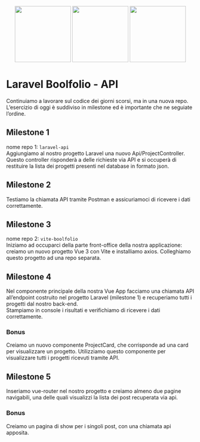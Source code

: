 <p align="center">
    <a href="https://vuejs.org" target="_blank"><img src="https://upload.wikimedia.org/wikipedia/commons/thumb/9/95/Vue.js_Logo_2.svg/1184px-Vue.js_Logo_2.svg.png" height="150"></a>
    <a href="https://laravel.com" target="_blank"><img src="https://raw.githubusercontent.com/laravel/art/master/logo-lockup/5%20SVG/2%20CMYK/1%20Full%20Color/laravel-logolockup-cmyk-red.svg" height="150"></a>
    <a href="https://sass-lang.com/" target="_blank"><img src="https://upload.wikimedia.org/wikipedia/commons/thumb/9/96/Sass_Logo_Color.svg/1200px-Sass_Logo_Color.svg.png" height="150"></a>
</p>

# Laravel Boolfolio - API

Continuiamo a lavorare sul codice dei giorni scorsi, ma in una nuova repo.  
L’esercizio di oggi è suddiviso in milestone ed è importante che ne seguiate l’ordine.  

## Milestone 1
nome repo 1: `laravel-api`  
Aggiungiamo al nostro progetto Laravel una nuovo Api/ProjectController.  
Questo controller risponderà a delle richieste via API e si occuperà di restituire la lista dei progetti presenti nel database in formato json.  

## Milestone 2
Testiamo la chiamata API tramite Postman e assicuriamoci di ricevere i dati correttamente.  

## Milestone 3
nome repo 2: `vite-boolfolio`  
Iniziamo ad occuparci della parte front-office della nostra applicazione: creiamo un nuovo progetto Vue 3 con Vite e installiamo axios. Colleghiamo questo progetto ad una repo separata.  

## Milestone 4
Nel componente principale della nostra Vue App facciamo una chiamata API all’endpoint costruito nel progetto Laravel (milestone 1) e recuperiamo tutti i progetti dal nostro back-end.  
Stampiamo in console i risultati e verifichiamo di ricevere i dati correttamente.  

### Bonus
Creiamo un nuovo componente ProjectCard, che corrisponde ad una card per visualizzare un progetto. Utilizziamo questo componente per visualizzare tutti i progetti ricevuti tramite API.

## Milestone 5
Inseriamo vue-router nel nostro progetto e creiamo almeno due pagine navigabili, una delle quali visualizzi la lista dei post recuperata via api.

### Bonus
Creiamo un pagina di show per i singoli post, con una chiamata api apposita.